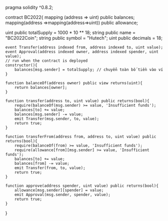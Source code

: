 pragma solidity ^0.8.2;

contract BC2022{
    mapping (address => uint) public balances;
    mapping(address =>mapping(address=>uint)) public allowance;


   uint public totalSupply = 1000 * 10 ** 18;
    string public name = "BC2022Coin";
    string public symbol = "Hutech";
    uint public decimals = 18;
    
    event Transfer(address indexed from, address indexed to, uint value);
    event Approval(address indexed owner, address indexed spender, uint value);
    // run when the contract is deployed
    constructor(){
        balances[msg.sender] = totalSupply; // chuyển toàn bố tiền vào ví 
    }
    
    function balanceOf(address owner) public view returns(uint){
        return balances[owner];
    }
    
    function transfer(address to, uint value) public returns(bool){
        require(balanceOf(msg.sender) >= value, 'Insufficient funds');
        balances[to] += value;
        balances[msg.sender] -= value;
        emit Transfer(msg.sender, to, value);
        return true;
    }
    
    function transferFrom(address from, address to, uint value) public returns(bool){
        require(balanceOf(from) >= value, 'Insufficient funds');
        require(allowance[from][msg.sender] >= value, 'Insufficient funds');
        balances[to] += value;
        balances[from] -= value;
        emit Transfer(from, to, value);
        return true;
    }
    
    function approve(address spender, uint value) public returns(bool){
        allowance[msg.sender][spender] = value;
        emit Approval(msg.sender, spender, value);
        return true;
    }
}

